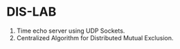 # DIS-LAB

1. Time echo server using UDP Sockets.
2. Centralized Algorithm for Distributed Mutual Exclusion.
